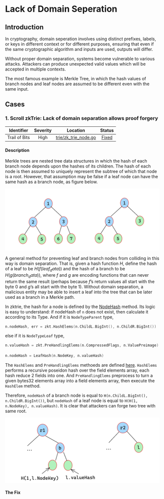 # Lack of Domain Seperation

## Introduction

In cryptography, domain seperation involves using distinct prefixes, labels, or keys in different context or for different purposes, ensuring that even if the same cryptographic algorithm and inputs are used, outputs will differ.

Without proper domain separation, systems become vulnerable to various attacks. Attackers can produce unexpected valid values which will be accepted in multiple contexts.

The most famous example is Merkle Tree, in which the hash values of branch nodes and leaf nodes are assumed to be different even with the same input.

## Cases

### 1. Scroll zkTrie: Lack of domain separation allows proof forgery

| Identifier | Severity | Location | Status |
| :--------: | :------: | :------: | :----: |
| Trail of Bits | High | [trie/zk_trie_node.go]() | [Fixed]() |

#### Description

Merkle trees are nested tree data structures in which the hash of each branch node depends upon the hashes of its children. The hash of each node is then assumed to uniquely represent the subtree of which that node is a root. However, that assumption may be false if a leaf node can have the same hash as a branch node, as figure below.

<div align=center><img src="../Assets/MT_collision.png" style="zoom:50%;"></div>

A general method for preventing leaf and branch nodes from colliding in this way is domain separation. That is, given a hash function $H$, define the hash of a leaf to be $H(f(leaf_data))$ and the hash of a branch to be $H(g(branch_data))$, where $f$ and $g$ are encoding functions that can never return the same result (perhaps because $f$’s return values all start with the byte 0 and $g$’s all start with the byte 1). Without domain separation, a malicious entity may be able to insert a leaf into the tree that can be later used as a branch in a Merkle path.

In zktrie, the hash for a node is defined by the [NodeHash](https://github.com/scroll-tech/zktrie/blob/90179c19281670f41c54bd80ab01e4d64c860521/trie/zk_trie_node.go#L118C1-L156C2) method. Its logic is easy to understand: if nodeHash of `n` does not exist, then calculate it according to its Type. And if it is `NodeTypeParent` type, 
```go
n.nodeHash, err = zkt.HashElems(n.ChildL.BigInt(), n.ChildR.BigInt())
```
else if it is `NodeTypeLeaf` type, 

```go
n.valueHash = zkt.PreHandlingElems(n.CompressedFlags, n.ValuePreimage)

n.nodeHash = LeafHash(n.NodeKey, n.valueHash)
```

The `HashElems` and `PreHandlingElems` methoeds are defined [here](https://github.com/scroll-tech/zktrie/blob/90179c19281670f41c54bd80ab01e4d64c860521/types/util.go). `HashElems` performs a recursive poseidon hash over the field elements array, each hash reduce 2 fields into one. And `PreHandlingElems` preprocess to turn a given bytes32 elements array into a field elements array, then execute the `HashElem` method.

Therefore, `nodeHash` of a branch node is equal to `H(n.ChildL.BigInt(), n.ChildR.BigInt())`, but `nodeHash` of a leaf node is equal to `H(H(1, n.NodeKey), n.valueHash)`. It is clear that attackers can forge two tree with same root.

<div align=center><img src="../Assets/tob_domain_seperation.png" style="zoom:50%;"></div>

#### The Fix



